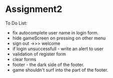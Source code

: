 # Assignment2
 To Do List:
 - fix autocomplete user name in login form.
 - hide gameScreen on pressing on other menu
 - sign out ->>> welcome
 - if login unsuccessfull - write an alert to user
 - validation of register form 
 - clear forms
 - footer - the dark side of the footer.
 - game shouldn't surf into the part of the footer. 